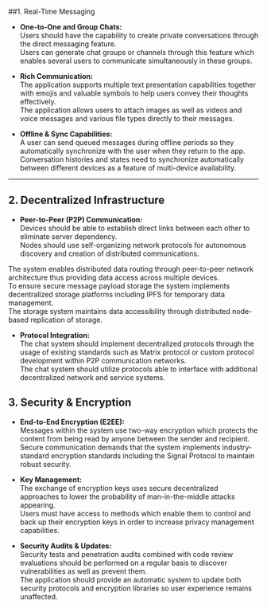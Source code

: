 ##1. Real-Time Messaging
- **One-to-One and Group Chats:**  
  Users should have the capability to create private conversations through the direct messaging feature.  
  Users can generate chat groups or channels through this feature which enables several users to communicate simultaneously in these groups.
  
- **Rich Communication:**  
  The application supports multiple text presentation capabilities together with emojis and valuable symbols to help users convey their thoughts effectively.  
  The application allows users to attach images as well as videos and voice messages and various file types directly to their messages.

- **Offline & Sync Capabilities:**  
  A user can send queued messages during offline periods so they automatically synchronize with the user when they return to the app.  
  Conversation histories and states need to synchronize automatically between different devices as a feature of multi-device availability.

---

## 2. Decentralized Infrastructure

- **Peer-to-Peer (P2P) Communication:**  
  Devices should be able to establish direct links between each other to eliminate server dependency.  
  Nodes should use self-organizing network protocols for autonomous discovery and creation of distributed communications.
  
The system enables distributed data routing through peer-to-peer network architecture thus providing data access across multiple devices.  
  To ensure secure message payload storage the system implements decentralized storage platforms including IPFS for temporary data management.  
  The storage system maintains data accessibility through distributed node-based replication of storage.

- **Protocol Integration:**  
  The chat system should implement decentralized protocols through the usage of existing standards such as Matrix protocol or custom protocol development within P2P communication networks.  
  The chat system should utilize protocols able to interface with additional decentralized network and service systems.

## 3. Security & Encryption

- **End-to-End Encryption (E2EE):**  
  Messages within the system use two-way encryption which protects the content from being read by anyone between the sender and recipient.  
  Secure communication demands that the system implements industry-standard encryption standards including the Signal Protocol to maintain robust security.

- **Key Management:**  
  The exchange of encryption keys uses secure decentralized approaches to lower the probability of man-in-the-middle attacks appearing.  
  Users must have access to methods which enable them to control and back up their encryption keys in order to increase privacy management capabilities.

- **Security Audits & Updates:**  
  Security tests and penetration audits combined with code review evaluations should be performed on a regular basis to discover vulnerabilities as well as prevent them.  
  The application should provide an automatic system to update both security protocols and encryption libraries so user experience remains unaffected.
